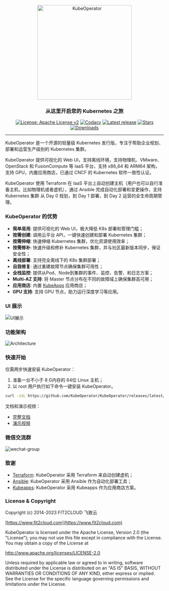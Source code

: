 <p align="center"><a href="https://kubeoperator.io"><img src="https://kubeoperator.oss-cn-beijing.aliyuncs.com/img/logo-red.png" alt="KubeOperator" width="300" /></a></p>
<h3 align="center">从这里开启您的 Kubernetes 之旅</h3>
<p align="center">
  <a href="http://www.apache.org/licenses/LICENSE-2.0"><img src="https://img.shields.io/github/license/kubeoperator/kubeoperator?color=%231890FF&style=flat-square" alt="License: Apache License v2"></a>
  <a href="https://app.codacy.com/gh/kubeoperator/kubeoperator?utm_source=github.com&utm_medium=referral&utm_content=kubeoperator/kubeoperator&utm_campaign=Badge_Grade_Dashboard"><img src="https://app.codacy.com/project/badge/Grade/da67574fd82b473992781d1386b937ef" alt="Codacy"></a>
  <a href="https://github.com/kubeoperator/kubeoperator/releases/latest"><img src="https://img.shields.io/github/v/release/kubeoperator/kubeoperator" alt="Latest release"></a>
  <a href="https://github.com/kubeoperator/kubeoperator"><img src="https://img.shields.io/github/stars/kubeoperator/kubeoperator?color=%231890FF&style=flat-square" alt="Stars"></a>
  <a href="https://github.com/kubeoperator/kubeoperator/releases/latest"><img src="https://img.shields.io/github/downloads/kubeoperator/kubeoperator/total" alt="Downloads"></a>
</p>
<hr />

KubeOperator 是一个开源的轻量级 Kubernetes 发行版，专注于帮助企业规划、部署和运营生产级别的 Kubernetes 集群。

KubeOperator 提供可视化的 Web UI，支持离线环境，支持物理机、VMware、OpenStack 和 FusionCompute 等 IaaS 平台，支持 x86_64 和 ARM64 架构，支持 GPU，内置应用商店，已通过 CNCF 的 Kubernetes 软件一致性认证。

KubeOperator 使用 Terraform 在 IaaS 平台上自动创建主机（用户也可以自行准备主机，比如物理机或者虚机），通过 Ansible 完成自动化部署和变更操作，支持 Kubernetes 集群 从 Day 0 规划，到 Day 1 部署，到 Day 2 运营的全生命周期管理。

### KubeOperator 的优势

-   **简单易用**: 提供可视化的 Web UI，极大降低 K8s 部署和管理门槛；
-   **按需创建**: 调用云平台 API，一键快速创建和部署 Kubernetes 集群；
-   **按需伸缩**: 快速伸缩 Kubernetes 集群，优化资源使用效率；
-   **按需修补**: 快速升级和修补 Kubernetes 集群，并与社区最新版本同步，保证安全性；
-   **离线部署**: 支持完全离线下的 K8s 集群部署；
-   **自我修复**: 通过重建故障节点确保集群可用性；
-   **全栈监控**: 提供从Pod、Node到集群的事件、监控、告警、和日志方案；
-   **Multi-AZ 支持**: 将 Master 节点分布在不同的故障域上确保集群高可用；
-   **应用商店**: 内置 [KubeApps](https://github.com/kubeapps/kubeapps) 应用商店；
-   **GPU 支持**: 支持 GPU 节点，助力运行深度学习等应用。

### UI 展示

![UI展示](https://kubeoperator.oss-cn-beijing.aliyuncs.com/img/demo.gif)

### 功能架构

![Architecture](https://kubeoperator.io/images/screenshot/ko-framework.svg)

### 快速开始

仅需两步快速安装 KubeOperator：

 1. 准备一台不小于 8 G内存的 64位 Linux 主机；
 2. 以 root 用户执行如下命令一键安装 KubeOperator。

```sh
curl -sSL https://github.com/KubeOperator/KubeOperator/releases/latest/download/quick_start.sh | sh
```

文档和演示视频：

- [完整文档](https://kubeoperator.io/docs/)
- [演示视频](https://www.bilibili.com/video/BV1jT4y1L7Ur/)

### 微信交流群

![wechat-group](https://kubeoperator.io/docs/img/wechat-group.png)

### 致谢

- [Terraform](https://github.com/hashicorp/terraform): KubeOperator 采用 Terraform 来自动创建虚机；
- [Ansible](https://github.com/ansible/ansible): KubeOperator 采用 Ansible 作为自动化部署工具；
- [Kubeapps](https://github.com/kubeapps/kubeapps): KubeOperator 采用 Kubeapps 作为应用商店方案。

### License & Copyright

Copyright (c) 2014-2023 FIT2CLOUD 飞致云

[https://www.fit2cloud.com](https://www.fit2cloud.com)<br>

KubeOperator is licensed under the Apache License, Version 2.0 (the "License"); you may not use this file except in compliance with the License. You may obtain a copy of the License at

http://www.apache.org/licenses/LICENSE-2.0

Unless required by applicable law or agreed to in writing, software distributed under the License is distributed on an "AS IS" BASIS, WITHOUT WARRANTIES OR CONDITIONS OF ANY KIND, either express or implied. See the License for the specific language governing permissions and limitations under the License.
